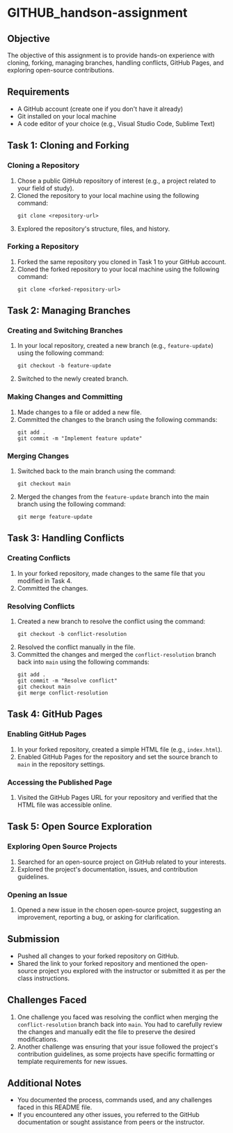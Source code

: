 # GITHUB_handson-assignment

## Objective
The objective of this assignment is to provide hands-on experience with cloning, forking, managing branches, handling conflicts, GitHub Pages, and exploring open-source contributions.

## Requirements
- A GitHub account (create one if you don't have it already)
- Git installed on your local machine
- A code editor of your choice (e.g., Visual Studio Code, Sublime Text)

## Task 1: Cloning and Forking
### Cloning a Repository
1. Chose a public GitHub repository of interest (e.g., a project related to your field of study).
2. Cloned the repository to your local machine using the following command:
   ```
   git clone <repository-url>
   ```
3. Explored the repository's structure, files, and history.

### Forking a Repository
1. Forked the same repository you cloned in Task 1 to your GitHub account.
2. Cloned the forked repository to your local machine using the following command:
   ```
   git clone <forked-repository-url>
   ```

## Task 2: Managing Branches
### Creating and Switching Branches
1. In your local repository, created a new branch (e.g., `feature-update`) using the following command:
   ```
   git checkout -b feature-update
   ```
2. Switched to the newly created branch.

### Making Changes and Committing
1. Made changes to a file or added a new file.
2. Committed the changes to the branch using the following commands:
   ```
   git add .
   git commit -m "Implement feature update"
   ```

### Merging Changes
1. Switched back to the main branch using the command:
   ```
   git checkout main
   ```
2. Merged the changes from the `feature-update` branch into the main branch using the following command:
   ```
   git merge feature-update
   ```

## Task 3: Handling Conflicts
### Creating Conflicts
1. In your forked repository, made changes to the same file that you modified in Task 4.
2. Committed the changes.

### Resolving Conflicts
1. Created a new branch to resolve the conflict using the command:
   ```
   git checkout -b conflict-resolution
   ```
2. Resolved the conflict manually in the file.
3. Committed the changes and merged the `conflict-resolution` branch back into `main` using the following commands:
   ```
   git add .
   git commit -m "Resolve conflict"
   git checkout main
   git merge conflict-resolution
   ```

## Task 4: GitHub Pages
### Enabling GitHub Pages
1. In your forked repository, created a simple HTML file (e.g., `index.html`).
2. Enabled GitHub Pages for the repository and set the source branch to `main` in the repository settings.

### Accessing the Published Page
1. Visited the GitHub Pages URL for your repository and verified that the HTML file was accessible online.

## Task 5: Open Source Exploration
### Exploring Open Source Projects
1. Searched for an open-source project on GitHub related to your interests.
2. Explored the project's documentation, issues, and contribution guidelines.

### Opening an Issue
1. Opened a new issue in the chosen open-source project, suggesting an improvement, reporting a bug, or asking for clarification.

## Submission
- Pushed all changes to your forked repository on GitHub.
- Shared the link to your forked repository and mentioned the open-source project you explored with the instructor or submitted it as per the class instructions.

## Challenges Faced
1. One challenge you faced was resolving the conflict when merging the `conflict-resolution` branch back into `main`. You had to carefully review the changes and manually edit the file to preserve the desired modifications.
2. Another challenge was ensuring that your issue followed the project's contribution guidelines, as some projects have specific formatting or template requirements for new issues.

## Additional Notes
- You documented the process, commands used, and any challenges faced in this README file.
- If you encountered any other issues, you referred to the GitHub documentation or sought assistance from peers or the instructor.
